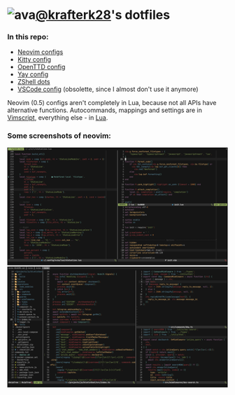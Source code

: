# ![ava](https://avatars.githubusercontent.com/u/31807671?s=64)[@krafterk28](https://github.com/kraftwerk28)'s dotfiles

### In this repo:
  - [Neovim configs](.config/nvim)
  - [Kitty config](.config/kitty/kitty.conf)
  - [OpenTTD config](.openttd/openttd.cfg)
  - [Yay config](.config/yay/config.json)
  - [ZShell dots](.zshrc)
  - [VSCode config](.config/Code/User/settings.json)
    (obsolette, since I almost don't use it anymore)

Neovim (0.5) configs aren't completely in Lua, because not all APIs
have alternative functions. Autocommands, mappings and settings are in
[Vimscript](.config/nvim/init.vim), everything else - in [Lua](.config/nvim/lua).

### Some screenshots of neovim:

![Neovim screenshot #1](assets/neovim-1.png)
![Neovim screenshot #2](assets/neovim-2.png)

